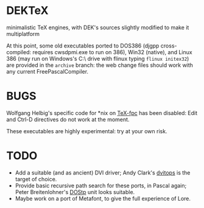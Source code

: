 # DEKTeX
minimalistic TeX engines, with DEK's sources slightly modified to make it multiplatform

At this point, some old executables ported to DOS386 (djgpp cross-compiled: requires cwsdpmi.exe to run on 386), Win32 (native), and Linux 386 (may run on Windows's C:\ drive with flinux typing `flinux initex32`) are provided in the `archive` branch: the web change files should work with any current FreePascalCompiler.

# BUGS

Wolfgang Helbig's specific code for *nix on [TeX-fpc](https://www.ctan.org/pkg/tex-fpc) has been disabled: Edit and Ctrl-D directives do not work at the moment.

These executables are highly experimental: try at your own risk.

# TODO

* Add a suitable (and as ancient) DVI driver; Andy Clark's [dvitops](https://www.ctan.org/pkg/dvitops) is the target of choice.
* Provide basic recursive path search for these ports, in Pascal again; Peter Breitenlohner's [DOStp](https://www.ctan.org/tex-archive/systems/msdos/dostp22) unit looks suitable.
* Maybe work on a port of Metafont, to give the full experience of Lore.
